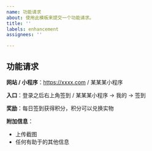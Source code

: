 ```yaml
---
name: 功能请求
about: 使用此模板来提交一个功能请求。
title: ''
labels: enhancement
assignees: ''

---
```


## 功能请求

**网站 / 小程序**：https://xxxx.com / 某某某小程序

**入口**：登录之后右上角签到 / 某某某小程序 -> 我的 -> 签到

**奖励**：每日签到获得积分，积分可以兑换实物

**附加信息**：

- 上传截图
- 任何有助于的其他信息
